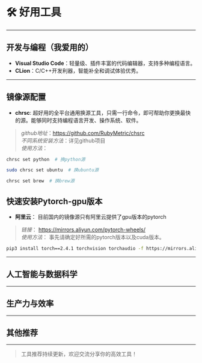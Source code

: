 # **🛠️ 好用工具**

---

## 开发与编程（我爱用的）

- **Visual Studio Code**：轻量级、插件丰富的代码编辑器，支持多种编程语言。
- **CLion**：C/C++开发利器，智能补全和调试体验优秀。

---

## 镜像源配置
- **chrsc**:  超好用的全平台通用换源工具，只需一行命令，即可帮助你更换最快的源。能够同时支持编程语言开发、操作系统、软件。
> *github地址*：https://github.com/RubyMetric/chsrc  
> *不同系统安装方法*：详见github项目  
> *使用方法*：  
```bash
chrsc set python  # 换python源
```
```bash
sudo chrsc set ubuntu  # 换ubuntu源
```
```bash
chrsc set brew  # 换brew源
```

## 快速安装Pytorch-gpu版本
- **阿里云**： 目前国内的镜像源只有阿里云提供了gpu版本的pytorch
> *链接*： https://mirrors.aliyun.com/pytorch-wheels/  
> *使用方法*： 事先请确定好所需的pytorch版本以及cuda版本。   
```bash
pip3 install torch==2.4.1 torchvision torchaudio -f https://mirrors.aliyun.com/pytorch-wheels/cu121/
```

---

## 人工智能与数据科学


---

## 生产力与效率


---

## 其他推荐



---

> 工具推荐持续更新，欢迎交流分享你的高效工具！

